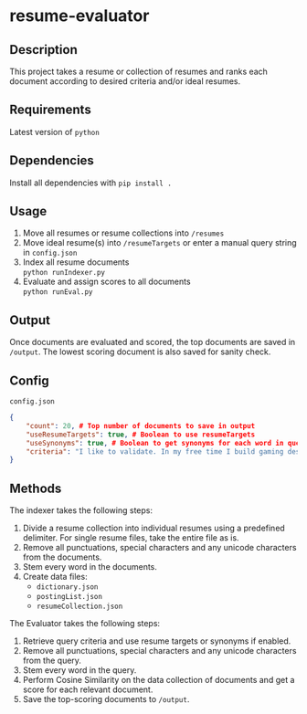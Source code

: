 # resume-evaluator

## Description
This project takes a resume or collection of resumes and ranks each document according to desired criteria and/or ideal resumes.

## Requirements
Latest version of `python`

## Dependencies
Install all dependencies with `pip install .`

## Usage
1) Move all resumes or resume collections into `/resumes`
2) Move ideal resume(s) into `/resumeTargets` or enter a manual query string in `config.json`
3) Index all resume documents  
`python runIndexer.py`
4) Evaluate and assign scores to all documents  
`python runEval.py`

## Output
Once documents are evaluated and scored, the top documents are saved in `/output`. The lowest scoring document is also saved for sanity check.

## Config
`config.json`  
```json
{
    "count": 20, # Top number of documents to save in output
    "useResumeTargets": true, # Boolean to use resumeTargets
    "useSynonyms": true, # Boolean to get synonyms for each word in query
    "criteria": "I like to validate. In my free time I build gaming desktops." # String to store query criteria
}
```

## Methods
The indexer takes the following steps:
1) Divide a resume collection into individual resumes using a predefined delimiter. For single resume files, take the entire file as is.
2) Remove all punctuations, special characters and any unicode characters from the documents.
3) Stem every word in the documents.
4) Create data files:
    * `dictionary.json`
    * `postingList.json`
    * `resumeCollection.json`

The Evaluator takes the following steps:
1) Retrieve query criteria and use resume targets or synonyms if enabled.
2) Remove all punctuations, special characters and any unicode characters from the query.
3) Stem every word in the query.
4) Perform Cosine Similarity on the data collection of documents and get a score for each relevant document.
5) Save the top-scoring documents to `/output`.
